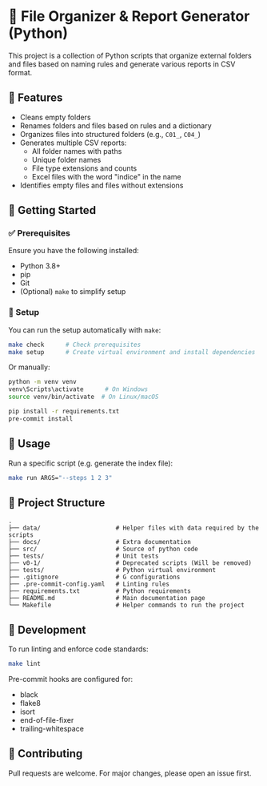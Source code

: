 # 📁 File Organizer & Report Generator (Python)

This project is a collection of Python scripts that organize external folders
and files based on naming rules and generate various reports in CSV format.

## 📌 Features

- Cleans empty folders
- Renames folders and files based on rules and a dictionary
- Organizes files into structured folders (e.g., `C01_`, `C04_`)
- Generates multiple CSV reports:
  - All folder names with paths
  - Unique folder names
  - File type extensions and counts
  - Excel files with the word "indice" in the name
- Identifies empty files and files without extensions

## 🚀 Getting Started

### ✅ Prerequisites

Ensure you have the following installed:

- Python 3.8+
- pip
- Git
- (Optional) `make` to simplify setup

### 🔧 Setup

You can run the setup automatically with `make`:

```bash
make check      # Check prerequisites
make setup      # Create virtual environment and install dependencies
```

Or manually:

```bash
python -m venv venv
venv\Scripts\activate      # On Windows
source venv/bin/activate  # On Linux/macOS

pip install -r requirements.txt
pre-commit install
```

## 🧩 Usage

Run a specific script (e.g. generate the index file):

```bash
make run ARGS="--steps 1 2 3"
```

## 📂 Project Structure

```text
.
├── data/                     # Helper files with data required by the scripts
├── docs/                     # Extra documentation
├── src/                      # Source of python code
├── tests/                    # Unit tests
├── v0-1/                     # Deprecated scripts (Will be removed)
├── tests/                    # Python virtual environment
├── .gitignore                # G configurations
├── .pre-commit-config.yaml   # Linting rules
├── requirements.txt          # Python requirements
├── README.md                 # Main documentation page
└── Makefile                  # Helper commands to run the project
```

## 🧪 Development

To run linting and enforce code standards:

```bash
make lint
```

Pre-commit hooks are configured for:

- black
- flake8
- isort
- end-of-file-fixer
- trailing-whitespace

## 🙌 Contributing

Pull requests are welcome. For major changes, please open an issue first.
